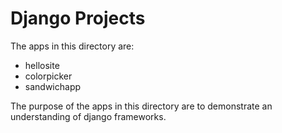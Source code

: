 # Django Projects

The apps in this directory are:
  
  * hellosite
  * colorpicker
  * sandwichapp

The purpose of the apps in this directory are to demonstrate an understanding of django frameworks.
